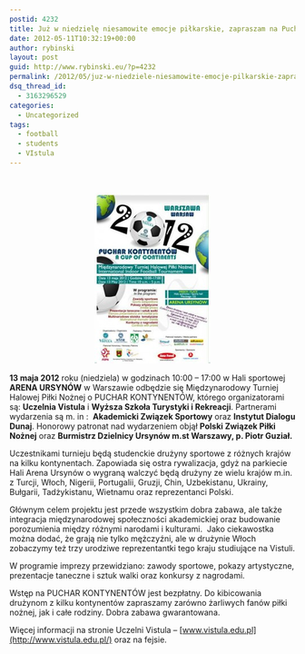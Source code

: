 ```yaml
---
postid: 4232
title: Już w niedzielę niesamowite emocje piłkarskie, zapraszam na Puchar Kontynentów
date: 2012-05-11T10:32:19+00:00
author: rybinski
layout: post
guid: http://www.rybinski.eu/?p=4232
permalink: /2012/05/juz-w-niedziele-niesamowite-emocje-pilkarskie-zapraszam-na-puchar-kontynentow/
dsq_thread_id:
  - 3163296529
categories:
  - Uncategorized
tags:
  - football
  - students
  - VIstula
---
```

 

<p style="text-align: center;">
  <a href="/uploads/2012/05/Puchar_kontynetow.jpg"><img class="size-medium wp-image-4233 aligncenter" title="Puchar_kontynetow" src="/uploads/2012/05/Puchar_kontynetow-204x300.jpg" alt="" width="204" height="300" /></a>
</p>

**13 maja 2012** roku (niedziela) w godzinach 10:00 – 17:00 w Hali sportowej **ARENA URSYNÓW** w Warszawie odbędzie się Międzynarodowy Turniej Halowej Piłki Nożnej o PUCHAR KONTYNENTÓW, którego organizatorami są: **Uczelnia Vistula** i **Wyższa Szkoła Turystyki i Rekreacji**. Partnerami wydarzenia są m. in :  **Akademicki Związek Sportowy** oraz **Instytut Dialogu Dunaj**. Honorowy patronat nad wydarzeniem objął **Polski Związek Piłki Nożnej** oraz **Burmistrz Dzielnicy Ursynów m.st Warszawy, p. Piotr Guział.** 

Uczestnikami turnieju będą studenckie drużyny sportowe z różnych krajów na kilku kontynentach. Zapowiada się ostra rywalizacja, gdyż na parkiecie Hali Arena Ursynów o wygraną walczyć będą drużyny ze wielu krajów m.in. z Turcji, Włoch, Nigerii, Portugalii, Gruzji, Chin, Uzbekistanu, Ukrainy, Bułgarii, Tadżykistanu, Wietnamu oraz reprezentanci Polski.

Głównym celem projektu jest przede wszystkim dobra zabawa, ale także integracja międzynarodowej społeczności akademickiej oraz budowanie porozumienia między różnymi narodami i kulturami.  Jako ciekawostka można dodać, że grają nie tylko mężczyźni, ale w drużynie Włoch zobaczymy też trzy urodziwe reprezentantki tego kraju studiujące na Vistuli.

W programie imprezy przewidziano: zawody sportowe, pokazy artystyczne, prezentacje taneczne i sztuk walki oraz konkursy z nagrodami.

Wstęp na PUCHAR KONTYNENTÓW jest bezpłatny. Do kibicowania drużynom z kilku kontynentów zapraszamy zarówno żarliwych fanów piłki nożnej, jak i całe rodziny. Dobra zabawa gwarantowana.

Więcej informacji na stronie Uczelni Vistula – [www.vistula.edu.pl](http://www.vistula.edu.pl/) oraz na fejsie.
